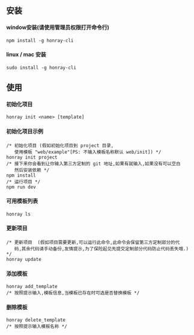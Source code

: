 ## 安装

#### window安装(请使用管理员权限打开命令行)
```
npm install -g honray-cli
```
#### linux / mac 安装
```
sudo install -g honray-cli
```

## 使用
#### 初始化项目
```
honray init <name> [template]
```
#### 初始化项目示例
```
/* 初始化项目 (假如初始化项目到 project 目录, 
   使用模板 "web/example"[PS: 不输入模板名称默认 web/init]) */
honray init project
/* 接下来你会看到让你输入第三方定制的 git 地址,如果有就输入,如果没有可以空白
   然后安装依赖 */
npm install
/* 运行项目 */
npm run dev
```
#### 可用模板列表
```
honray ls
```
#### 更新项目
```
/* 更新项目  (假如项目需要更新,可以运行此命令,此命令会保留第三方定制部分的代
   码,其余代码请手动备份,友情提示,为了保险起见先提交定制部分代码防止代码丢失哦.) */
honray update
```
#### 添加模板
```
honray add_template
/* 按照提示输入,模板信息,当模板已存在时可选是否替换模板 */
```
#### 删除模板
```
honray delete_template
/* 按照提示输入模板名称 */
```
